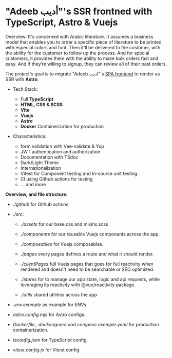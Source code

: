 # "Adeeb أديب"'s SSR frontned with TypeScript, Astro & Vuejs

Overview: It's concerned with Arabic literature. It assumes a business model that enables you to order a specific piece of literature to be printed with especial colors and font. Then it'll be delivered to the customer, with the ability for the customer to follow up the process. And for special customers, it provides them with the ability to make bulk orders fast and easy. And if they’re willing to signup, they can review all of their past orders.

The project's goal is to migrate "Adeeb اديب"'s [SPA frontend](https://github.com/M-Shrief/Adeeb_Vue_TS "repo") to render as SSR with **Astro**.

- Tech Stack:


  - Full **TypeScript**
  - **HTML, CSS & SCSS**
  - **Vite**
  - **Vuejs**
  - **Astro**
  - **Docker** Containerization for production
  
- Characteristics:

  - form validation with Vee-validate & Yup
  - JWT authentication and authorization
  - Documentation with TSdoc
  - Dark/Light Theme
  - Internationalization
  - Vitest for Component testing and In-source unit testing. 
  - CI using Github actions for testing
  - ... and more

**Overview, and file structure**:

- _./github_ for Github actions
- _./src_:

  - _./assets_ for our base.css and mixins.scss

  - _./components_ for our reusable Vuejs components across the app.

  - _./composables_ for Vuejs composables.

  - _./pages_ every pages defines a route and what it should render.

  - _./clientPages_ full Vuejs pages that goes for full reactivity when rendered and doesn't need to be searchable or SEO optimized.

  - _./stores_ for to manage our app state, logic and api requests, while
    leveraging its reactivity with @vue/reactivity package.

  - _./utils_ shared utilities across the app

- _.env.example_ as example for ENVs.

- _astro.config.mjs_ for Astro configs.

- _Dockerfile_, _.dockerignore_ and _compose.example.yaml_ for production containerization.

- _tsconfig.json_ for TypeScript config.

- _vitest.config.js_ for Vitest config.